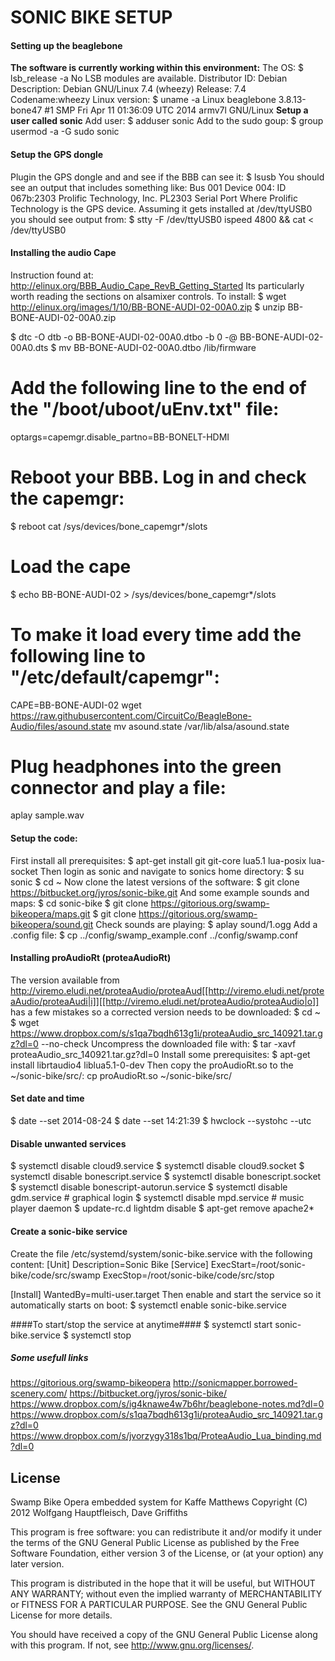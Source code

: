 SONIC BIKE SETUP
===================


#### Setting up the beaglebone
**The software is currently working within this environment:**
The OS: $ lsb_release -a
No LSB modules are available.
Distributor ID:	Debian
Description:	Debian GNU/Linux 7.4 (wheezy)
Release:	7.4
Codename:wheezy
Linux version: $ uname -a
Linux beaglebone 3.8.13-bone47 #1 SMP Fri Apr 11 01:36:09 UTC 2014 armv7l GNU/Linux
**Setup a user called sonic**
Add user: $ adduser sonic
Add to the sudo goup: $ group usermod -a -G sudo sonic

#### Setup the GPS dongle
Plugin the GPS dongle and and see if the BBB can see it:
$ lsusb
You should see an output that includes something like:
 Bus 001 Device 004: ID 067b:2303 Prolific Technology, Inc. PL2303 Serial Port
Where Prolific Technology is the GPS device.
Assuming it gets installed at /dev/ttyUSB0 you should see output from:
$ stty -F /dev/ttyUSB0 ispeed 4800 && cat < /dev/ttyUSB0

#### Installing the audio Cape
Instruction found at: <http://elinux.org/BBB_Audio_Cape_RevB_Getting_Started>
Its particularly worth reading the sections on alsamixer controls.
To install:
$ wget <http://elinux.org/images/1/10/BB-BONE-AUDI-02-00A0.zip>
$ unzip BB-BONE-AUDI-02-00A0.zip
	
$ dtc -O dtb -o BB-BONE-AUDI-02-00A0.dtbo -b 0 -@ BB-BONE-AUDI-02-00A0.dts
$ mv BB-BONE-AUDI-02-00A0.dtbo /lib/firmware
# Add the following line to the end of the "/boot/uboot/uEnv.txt" file: 
optargs=capemgr.disable_partno=BB-BONELT-HDMI
# Reboot your BBB. Log in and check the capemgr:
$ reboot
cat /sys/devices/bone_capemgr*/slots
# Load the cape
$ echo BB-BONE-AUDI-02 > /sys/devices/bone_capemgr*/slots
# To make it load every time add the following line to "/etc/default/capemgr":
CAPE=BB-BONE-AUDI-02
wget <https://raw.githubusercontent.com/CircuitCo/BeagleBone-Audio/files/asound.state>
mv asound.state /var/lib/alsa/asound.state 
# Plug headphones into the green connector and play a file:
aplay sample.wav

#### Setup the code:
First install all prerequisites:
$ apt-get install git git-core lua5.1 lua-posix lua-socket
Then login as sonic and navigate to sonics home directory:
$ su sonic
$ cd ~
Now clone the latest versions of the software:
$ git clone <https://bitbucket.org/jyros/sonic-bike.git>
And some example sounds and maps:
$ cd sonic-bike
$ git clone <https://gitorious.org/swamp-bikeopera/maps.git>
$ git clone <https://gitorious.org/swamp-bikeopera/sound.git>
Check sounds are playing:
$ aplay sound/1.ogg
Add a .config file:
$ cp ../config/swamp_example.conf ../config/swamp.conf

#### Installing proAudioRt (proteaAudioRt)
The version available from <http://viremo.eludi.net/proteaAudio/proteaAud[[http://viremo.eludi.net/proteaAudio/proteaAudi|i]][[http://viremo.eludi.net/proteaAudio/proteaAudio|o]]> has a few mistakes so a corrected version needs to be downloaded:
$ cd ~
$ wget <https://www.dropbox.com/s/s1qa7bqdh613g1i/proteaAudio_src_140921.tar.gz?dl=0> --no-check
Uncompress the downloaded file with:
$ tar -xavf proteaAudio_src_140921.tar.gz\?dl\=0
Install some prerequisites:
$ apt-get install librtaudio4 liblua5.1-0-dev
Then copy the proAudioRt.so to the ~/sonic-bike/src/:
 cp proAudioRt.so ~/sonic-bike/src/


#### Set date and time
$ date --set 2014-08-24
$ date --set 14:21:39
$ hwclock --systohc --utc

#### Disable unwanted services
$ systemctl disable cloud9.service
$ systemctl disable cloud9.socket
$ systemctl disable bonescript.service
$ systemctl disable bonescript.socket
$ systemctl disable bonescript-autorun.service
$ systemctl disable gdm.service # graphical login
$ systemctl disable mpd.service # music player daemon
$ update-rc.d lightdm disable
$ apt-get remove apache2*

#### Create a sonic-bike service
Create the file /etc/systemd/system/sonic-bike.service with the following content:
[Unit]
Description=Sonic Bike
[Service]
ExecStart=/root/sonic-bike/code/src/swamp
ExecStop=/root/sonic-bike/code/src/stop

[Install]
WantedBy=multi-user.target
Then enable and start the service so it automatically starts on boot:
$ systemctl enable sonic-bike.service

####To start/stop the service at anytime####
$ systemctl start sonic-bike.service
$ systemctl stop


##### Some usefull links
<https://gitorious.org/swamp-bikeopera>
<http://sonicmapper.borrowed-scenery.com/>
<https://bitbucket.org/jyros/sonic-bike/>
<https://www.dropbox.com/s/ig4knawe4w7b6hr/beaglebone-notes.md?dl=0>
<https://www.dropbox.com/s/s1qa7bqdh613g1i/proteaAudio_src_140921.tar.gz?dl=0>
<https://www.dropbox.com/s/jvorzygy318s1bq/ProteaAudio_Lua_binding.md?dl=0>

License
------------------
Swamp Bike Opera embedded system for Kaffe Matthews 
Copyright (C) 2012 Wolfgang Hauptfleisch, Dave Griffiths

This program is free software: you can redistribute it and/or modify
it under the terms of the GNU General Public License as published by
the Free Software Foundation, either version 3 of the License, or
(at your option) any later version.

This program is distributed in the hope that it will be useful,
but WITHOUT ANY WARRANTY; without even the implied warranty of
MERCHANTABILITY or FITNESS FOR A PARTICULAR PURPOSE.  See the
GNU General Public License for more details.

You should have received a copy of the GNU General Public License
along with this program.  If not, see <http://www.gnu.org/licenses/>.

